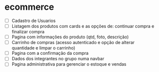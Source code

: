 # ecommerce

- [ ] Cadastro de Usuarios
- [ ] Listagem dos produtos com cards e as opções de: continuar compra e finalizar compra
- [ ] Pagina com informações do produto (qtd, foto, descrição)
- [ ] Carrinho de compras (acesso autenticado e opção de alterar quantidade e limpar o carrinho)
- [ ] Pagina com a confirmação da compra
- [ ] Dados dos integrantes no grupo numa navbar
- [ ] Pagina administrativa para gerenciar o estoque e vendas